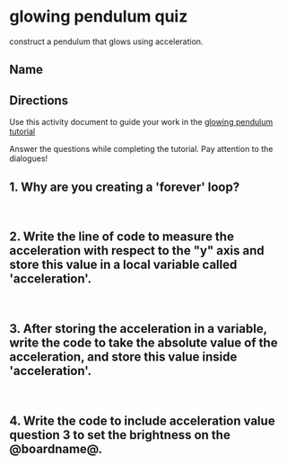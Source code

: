 # glowing pendulum quiz

construct a pendulum that glows using acceleration.

## Name

## Directions

Use this activity document to guide your work in the [glowing pendulum tutorial](/lessons/glowing-pendulum/activity)

Answer the questions while completing the tutorial. Pay attention to the dialogues!

## 1. Why are you creating a 'forever' loop?

<br/>

## 2. Write the line of code to measure the acceleration with respect to the "y" axis and store this value in a local variable called 'acceleration'.

<br/>

## 3. After storing the acceleration in a variable, write the code to take the absolute value of the acceleration, and store this value inside 'acceleration'.

<br/>

## 4. Write the code to include acceleration value question 3 to set the brightness on the @boardname@.


